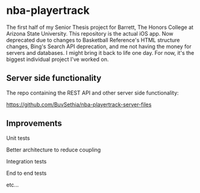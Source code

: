 # nba-playertrack
The first half of my Senior Thesis project for Barrett, The Honors College at Arizona State University. This repository is the actual iOS app. Now deprecated due to changes to Basketball Reference's HTML structure changes, Bing's Search API deprecation, and me not having the money for servers and databases.
I might bring it back to life one day. For now, it's the biggest individual project I've worked on.

## Server side functionality
The repo containing the REST API and other server side functionality:

https://github.com/BuvSethia/nba-playertrack-server-files

## Improvements
Unit tests

Better architecture to reduce coupling

Integration tests

End to end tests

etc...
